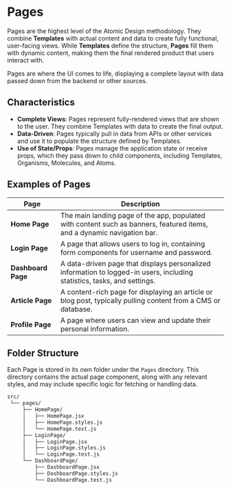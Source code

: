 # Pages

Pages are the highest level of the Atomic Design methodology. They combine **Templates** with actual content and data to create fully functional, user-facing views. While **Templates** define the structure, **Pages** fill them with dynamic content, making them the final rendered product that users interact with.

Pages are where the UI comes to life, displaying a complete layout with data passed down from the backend or other sources.

## Characteristics

- **Complete Views**: Pages represent fully-rendered views that are shown to the user. They combine Templates with data to create the final output.
- **Data-Driven**: Pages typically pull in data from APIs or other services and use it to populate the structure defined by Templates.
- **Use of State/Props**: Pages manage the application state or receive props, which they pass down to child components, including Templates, Organisms, Molecules, and Atoms.
  
## Examples of Pages

| **Page**          | **Description**                                                                                                      |
|-------------------|----------------------------------------------------------------------------------------------------------------------|
| **Home Page**     | The main landing page of the app, populated with content such as banners, featured items, and a dynamic navigation bar. |
| **Login Page**    | A page that allows users to log in, containing form components for username and password.                             |
| **Dashboard Page**| A data-driven page that displays personalized information to logged-in users, including statistics, tasks, and settings.|
| **Article Page**  | A content-rich page for displaying an article or blog post, typically pulling content from a CMS or database.         |
| **Profile Page**  | A page where users can view and update their personal information.                                                    |

## Folder Structure

Each Page is stored in its own folder under the `Pages` directory. This directory contains the actual page component, along with any relevant styles, and may include specific logic for fetching or handling data.

```bash
src/
 └── pages/
     ├── HomePage/
     │   ├── HomePage.jsx
     │   ├── HomePage.styles.js
     │   └── HomePage.test.js
     ├── LoginPage/
     │   ├── LoginPage.jsx
     │   ├── LoginPage.styles.js
     │   └── LoginPage.test.js
     └── DashboardPage/
         ├── DashboardPage.jsx
         ├── DashboardPage.styles.js
         └── DashboardPage.test.js
